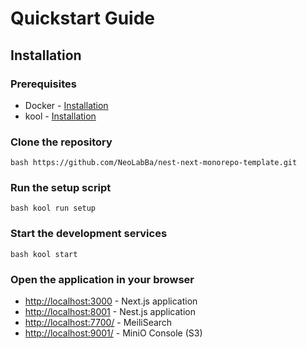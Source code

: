 # Quickstart Guide
## Installation
### Prerequisites
- Docker - [Installation](https://docs.docker.com/get-docker/)
- kool - [Installation](https://kool.dev/docs/getting-started/installation)

### Clone the repository
```bash https://github.com/NeoLabBa/nest-next-monorepo-template.git```

### Run the setup script
```bash kool run setup```

### Start the development services
```bash kool start```

### Open the application in your browser
- [http://localhost:3000](http://localhost:3000) - Next.js application
- [http://localhost:8001](http://localhost:8001) - Nest.js application
- [http://localhost:7700/](http://localhost:7700/) - MeiliSearch
- [http://localhost:9001/](http://localhost:9001/) - MiniO Console (S3)



